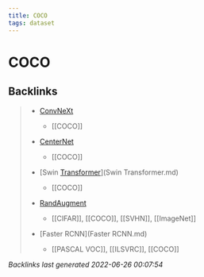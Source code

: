 ```yaml
---
title: COCO
tags: dataset 
---
```


# COCO




























































## Backlinks

> - [ConvNeXt](ConvNeXt.md)
>   - [[COCO]]
>    
> - [CenterNet](CenterNet.md)
>   - [[COCO]]
>    
> - [Swin [Transformer](Transformer.md)](Swin Transformer.md)
>   - [[COCO]]
>    
> - [RandAugment](RandAugment.md)
>   - [[CIFAR]], [[COCO]], [[SVHN]], [[ImageNet]]
>    
> - [Faster RCNN](Faster RCNN.md)
>   - [[PASCAL VOC]], [[ILSVRC]],  [[COCO]]

_Backlinks last generated 2022-06-26 00:07:54_
